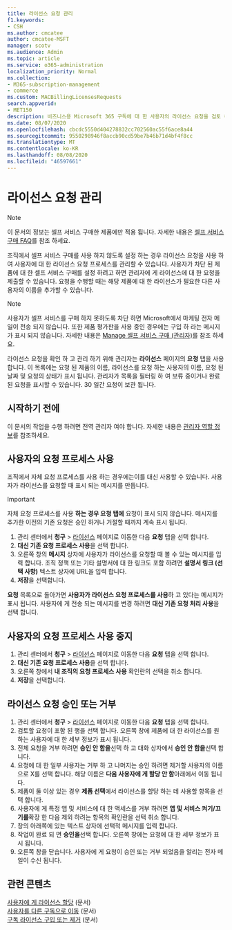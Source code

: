 ```yaml
---
title: 라이선스 요청 관리
f1.keywords:
- CSH
ms.author: cmcatee
author: cmcatee-MSFT
manager: scotv
ms.audience: Admin
ms.topic: article
ms.service: o365-administration
localization_priority: Normal
ms.collection:
- M365-subscription-management
- commerce
ms.custom: MACBillingLicensesRequests
search.appverid:
- MET150
description: 비즈니스용 Microsoft 365 구독에 대 한 사용자의 라이선스 요청을 검토 하 고 승인 하거나 거부 하는 방법을 알아봅니다.
ms.date: 08/07/2020
ms.openlocfilehash: cbcdc5550d404278832cc702560ac55f6ace8a44
ms.sourcegitcommit: 9550298946f8accb90cd59be7b46b71d4bf4f8cc
ms.translationtype: MT
ms.contentlocale: ko-KR
ms.lasthandoff: 08/08/2020
ms.locfileid: "46597661"
---
```

# <a name="manage-license-requests"></a>라이선스 요청 관리

> [!NOTE]
> 이 문서의 정보는 셀프 서비스 구매한 제품에만 적용 됩니다. 자세한 내용은 [셀프 서비스 구매 FAQ](../subscriptions/self-service-purchase-faq.md)를 참조 하세요.

조직에서 셀프 서비스 구매를 사용 하지 않도록 설정 하는 경우 라이선스 요청을 사용 하 여 사용자에 대 한 라이선스 요청 프로세스를 관리할 수 있습니다. 사용자가 차단 된 제품에 대 한 셀프 서비스 구매를 설정 하려고 하면 관리자에 게 라이선스에 대 한 요청을 제출할 수 있습니다. 요청을 수행할 때는 해당 제품에 대 한 라이선스가 필요한 다른 사용자의 이름을 추가할 수 있습니다.

> [!NOTE]
> 사용자가 셀프 서비스를 구매 하지 못하도록 차단 하면 Microsoft에서 마케팅 전자 메일이 전송 되지 않습니다. 또한 제품 평가판을 사용 중인 경우에는 구입 하 라는 메시지가 표시 되지 않습니다. 자세한 내용은 [Manage 셀프 서비스 구매 (관리자)](../subscriptions/manage-self-service-purchases-admins.md)를 참조 하세요.

라이선스 요청을 확인 하 고 관리 하기 위해 관리자는 **라이선스** 페이지의 **요청** 탭을 사용 합니다. 이 목록에는 요청 된 제품의 이름, 라이선스를 요청 하는 사용자의 이름, 요청 된 날짜 및 요청의 상태가 표시 됩니다. 관리자가 목록을 필터링 하 여 보류 중이거나 완료 된 요청을 표시할 수 있습니다. 30 일간 요청이 보관 됩니다.

## <a name="before-you-begin"></a>시작하기 전에

이 문서의 작업을 수행 하려면 전역 관리자 여야 합니다. 자세한 내용은 [관리자 역할 정보](../../admin/add-users/about-admin-roles.md)를 참조하세요.

## <a name="use-your-own-request-process"></a>사용자의 요청 프로세스 사용

조직에서 자체 요청 프로세스를 사용 하는 경우에는이를 대신 사용할 수 있습니다. 사용자가 라이선스를 요청할 때 표시 되는 메시지를 만듭니다.

> [!IMPORTANT]
> 자체 요청 프로세스를 사용 **하는 경우 요청 탭에** 요청이 표시 되지 않습니다. 메시지를 추가한 이전의 기존 요청은 승인 하거나 거절할 때까지 계속 표시 됩니다.

1. 관리 센터에서 **청구**  >  <a href="https://go.microsoft.com/fwlink/p/?linkid=842264" target="_blank">라이선스</a> 페이지로 이동한 다음 **요청** 탭을 선택 합니다.
2. **대신 기존 요청 프로세스 사용**을 선택 합니다.
3. 오른쪽 창의 **메시지** 상자에 사용자가 라이선스를 요청할 때 볼 수 있는 메시지를 입력 합니다. 조직 정책 또는 기타 설명서에 대 한 링크도 포함 하려면 **설명서 링크 (선택 사항)** 텍스트 상자에 URL을 입력 합니다.
4. **저장**을 선택합니다.

**요청** 목록으로 돌아가면 **사용자가 라이선스 요청 프로세스를 사용**하 고 있다는 메시지가 표시 됩니다. 사용자에 게 전송 되는 메시지를 변경 하려면 **대신 기존 요청 처리 사용**을 선택 합니다.

## <a name="stop-using-your-own-request-process"></a>사용자의 요청 프로세스 사용 중지

1. 관리 센터에서 **청구**  >  <a href="https://go.microsoft.com/fwlink/p/?linkid=842264" target="_blank">라이선스</a> 페이지로 이동한 다음 **요청** 탭을 선택 합니다.
2. **대신 기존 요청 프로세스 사용**을 선택 합니다.
3. 오른쪽 창에서 **내 조직의 요청 프로세스 사용** 확인란의 선택을 취소 합니다.
4. **저장**을 선택합니다.

## <a name="approve-or-deny-a-license-request"></a>라이선스 요청 승인 또는 거부

1. 관리 센터에서 **청구**  >  <a href="https://go.microsoft.com/fwlink/p/?linkid=842264" target="_blank">라이선스</a> 페이지로 이동한 다음 **요청** 탭을 선택 합니다.
2. 검토할 요청이 포함 된 행을 선택 합니다. 오른쪽 창에 제품에 대 한 라이선스를 원하는 사용자에 대 한 세부 정보가 표시 됩니다.
3. 전체 요청을 거부 하려면 **승인 안 함을**선택 하 고 대화 상자에서 **승인 안 함을**선택 합니다.
4. 요청에 대 한 일부 사용자는 거부 하 고 나머지는 승인 하려면 제거할 사용자의 이름으로 X를 선택 합니다. 해당 이름은 **다음 사용자에 게 할당 안 함**아래에서 이동 됩니다.
5. 제품이 둘 이상 있는 경우 **제품 선택**에서 라이선스를 할당 하는 데 사용할 항목을 선택 합니다.
6. 사용자에 게 특정 앱 및 서비스에 대 한 액세스를 거부 하려면 **앱 및 서비스 켜기/끄기를**확장 한 다음 제외 하려는 항목의 확인란을 선택 취소 합니다.
7. 창의 아래쪽에 있는 텍스트 상자에 선택적 메시지를 입력 합니다.
8. 작업이 완료 되 면 **승인을**선택 합니다. 오른쪽 창에는 요청에 대 한 세부 정보가 표시 됩니다.
9. 오른쪽 창을 닫습니다.
    사용자에 게 요청이 승인 또는 거부 되었음을 알리는 전자 메일이 수신 됩니다.

## <a name="related-content"></a>관련 콘텐츠

[사용자에 게 라이선스 할당](../../admin/manage/assign-licenses-to-users.md) (문서) \
[사용자를 다른 구독으로 이동](../subscriptions/move-users-different-subscription.md) (문서) \
[구독 라이선스 구입 또는 제거](buy-licenses.md) (문서)